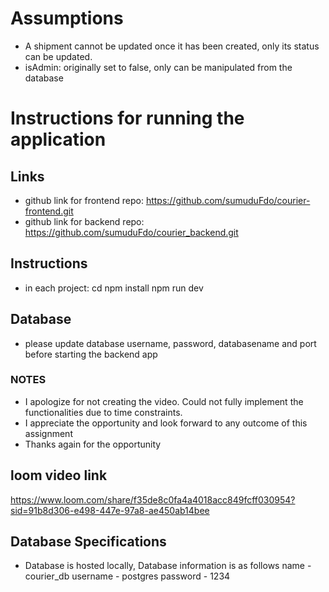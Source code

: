 # Assumptions 

- A shipment cannot be updated once it has been created, only its status can be updated.
- isAdmin: originally set to false, only can be manipulated from the database

# Instructions for running the application

## Links
- github link for frontend repo: https://github.com/sumuduFdo/courier-frontend.git
- github link for backend repo: https://github.com/sumuduFdo/courier_backend.git

## Instructions
- in each project:
    cd <project-name>
    npm install
    npm run dev

## Database
- please update database username, password, databasename and port before starting the backend app

### NOTES
- I apologize for not creating the video. Could not fully implement the functionalities due to time constraints.
- I appreciate the opportunity and look forward to any outcome of this assignment
- Thanks again for the opportunity

## loom video link 
https://www.loom.com/share/f35de8c0fa4a4018acc849fcff030954?sid=91b8d306-e498-447e-97a8-ae450ab14bee

## Database Specifications
- Database is hosted locally, Database information is as follows
name - courier_db
username - postgres
password - 1234